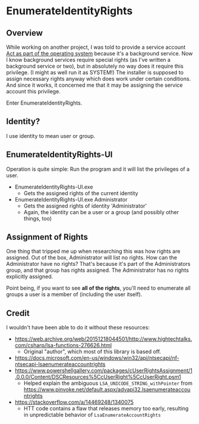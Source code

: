 # EnumerateIdentityRights
## Overview
While working on another project, I was told to provide a service account
[Act as part of the operating system](https://docs.microsoft.com/en-us/windows/security/threat-protection/security-policy-settings/act-as-part-of-the-operating-system)
because it's a background service. Now I know background services require special rights (as I've written a background service or two), but in absolutely no way does it
require this privilege. (I might as well run it as SYSTEM!) The installer is supposed to assign necessary rights anyway which does work under certain conditions. And since
it works, it concerned me that it may be assigning the service account this privilege.

Enter EnumerateIdentityRights.

## Identity?
I use identity to mean user or group.

## EnumerateIdentityRights-UI
Operation is quite simple: Run the program and it will list the privileges of a user.
- EnumerateIdentityRights-UI.exe
  - Gets the assigned rights of the current identity
- EnumerateIdentityRights-UI.exe Administrator
  - Gets the assigned rights of identity 'Administrator'
  - Again, the identity can be a user or a group (and possibly other things, too)

## Assignment of Rights
One thing that tripped me up when researching this was how rights are assigned. Out of the box, Administrator will list no rights. How can the Administrator have
no rights? That's because it's part of the Administrators group, and that group has rights assigned. The Administrator has no rights explicitly assigned.

Point being, if you want to see **all of the rights**, you'll need to enumerate all groups a user is a member of (including the user itself).

## Credit
I wouldn't have been able to do it without these resources:
- https://web.archive.org/web/20151218044501/http://www.hightechtalks.com/csharp/lsa-functions-276626.html
  - Original "author", which most of this library is based off. 
- https://docs.microsoft.com/en-us/windows/win32/api/ntsecapi/nf-ntsecapi-lsaenumerateaccountrights
- https://www.powershellgallery.com/packages/cUserRightsAssignment/1.0.0.0/Content/DSCResources%5CcUserRight%5CcUserRight.psm1
  - Helped explain the ambiguous `LSA_UNICODE_STRING_withPointer` from https://www.pinvoke.net/default.aspx/advapi32.lsaenumerateaccountrights
- https://stackoverflow.com/a/14469248/1340075
  - HTT code contains a flaw that releases memory too early, resulting in unpredictable behavior of `LsaEnumerateAccountRights`
